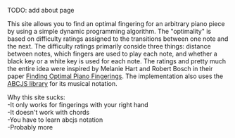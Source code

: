 TODO: add about page

This site allows you to find an optimal fingering for an arbitrary piano piece by using a simple dynamic programming algorithm. The "optimality" is based on difficulty ratings assigned to the transitions between one note and the next. The difficulty ratings primarily conside three things: distance between notes, which fingers are used to play each note, and whether a black key or a white key is used for each note. The ratings and pretty much the entire idea were inspired by Melanie Hart and Robert Bosch in their paper <a href="http://web.gps.caltech.edu/~tsai/files/HartBoschTsai_2000.pdf">Finding Optimal Piano Fingerings</a>. The implementation also uses the <a href="https://github.com/paulrosen/abcjs">ABCJS library</a> for its musical notation. 

Why this site sucks:<br>
-It only works for fingerings with your right hand <br>
-It doesn't work with chords <br>
-You have to learn abcjs notation <br>
-Probably more 

